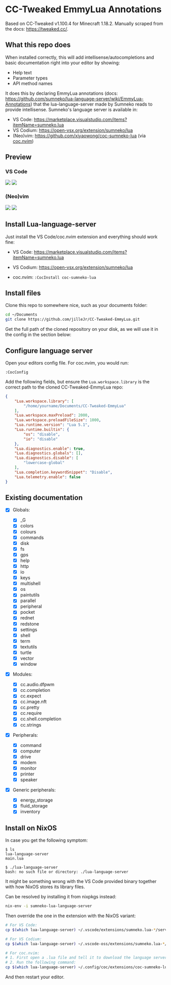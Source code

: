 # CC-Tweaked EmmyLua Annotations

Based on CC-Tweaked v1.100.4 for Minecraft 1.18.2.
Manually scraped from the docs: <https://tweaked.cc/>.

## What this repo does

When installed correctly, this will add intellisense/autocompletions and basic
documentation right into your editor by showing:

- Help text
- Parameter types
- API method names

It does this by declaring EmmyLua annotations (docs: <https://github.com/sumneko/lua-language-server/wiki/EmmyLua-Annotations>)
that the lua-language-server made by Sumneko reads to provide intellisense.
Sumneko's language server is available in:

- VS Code: <https://marketplace.visualstudio.com/items?itemName=sumneko.lua>
- VS Codium: <https://open-vsx.org/extension/sumneko/lua>
- (Neo)vim: <https://github.com/xiyaowong/coc-sumneko-lua> (via [coc.nvim](https://github.com/neoclide/coc.nvim))

## Preview

### VS Code

![](assets/screenshot-vscode-1.png)
![](assets/screenshot-vscode-2.png)

### (Neo)vim

![](assets/screenshot-nvim-1.png)
![](assets/screenshot-nvim-2.png)

## Install Lua-language-server

Just install the VS Code/coc.nvim extension and everything should work fine:

- VS Code: <https://marketplace.visualstudio.com/items?itemName=sumneko.lua>

- VS Codium: <https://open-vsx.org/extension/sumneko/lua>

- coc.nvim: `:CocInstall coc-sumneko-lua`

## Install files

Clone this repo to somewhere nice, such as your documents folder:

```sh
cd ~/Documents
git clone https://github.com/jilleJr/CC-Tweaked-EmmyLua.git
```

Get the full path of the cloned repository on your disk, as we will use it
in the config in the section below:

## Configure language server

Open your editors config file. For coc.nvim, you would run:

```vim
:CocConfig
```

Add the following fields, but ensure the `Lua.workspace.library` is the
correct path to the cloned CC-Tweaked-EmmyLua repo:

```json
{
    "Lua.workspace.library": [
        "/home/yourname/Documents/CC-Tweaked-EmmyLua"
    ],
    "Lua.workspace.maxPreload": 2000,
    "Lua.workspace.preloadFileSize": 1000,
    "Lua.runtime.version": "Lua 5.1",
    "Lua.runtime.builtin": {
        "os": "disable",
        "io": "disable"
    },
    "Lua.diagnostics.enable": true,
    "Lua.diagnostics.globals": [],
    "Lua.diagnostics.disable": [
        "lowercase-global"
    ],
    "Lua.completion.keywordSnippet": "Disable",
    "Lua.telemetry.enable": false
}
```

## Existing documentation

- [x] Globals:

  - [x] \_G
  - [x] colors
  - [x] colours
  - [x] commands
  - [x] disk
  - [x] fs
  - [x] gps
  - [x] help
  - [x] http
  - [x] io
  - [x] keys
  - [x] multishell
  - [x] os
  - [x] paintutils
  - [x] parallel
  - [x] peripheral
  - [x] pocket
  - [x] rednet
  - [x] redstone
  - [x] settings
  - [x] shell
  - [x] term
  - [x] textutils
  - [x] turtle
  - [x] vector
  - [x] window

- [x] Modules:

  - [x] cc.audio.dfpwm
  - [x] cc.completion
  - [x] cc.expect
  - [x] cc.image.nft
  - [x] cc.pretty
  - [x] cc.require
  - [x] cc.shell.completion
  - [x] cc.strings

- [x] Peripherals:

  - [x] command
  - [x] computer
  - [x] drive
  - [x] modem
  - [x] monitor
  - [x] printer
  - [x] speaker

- [x] Generic peripherals:

  - [x] energy\_storage
  - [x] fluid\_storage
  - [x] inventory

## Install on NixOS

In case you get the following symptom:

```console
$ ls
lua-language-server
main.lua

$ ./lua-language-server
bash: no such file or directory: ./lua-language-server
```

It might be something wrong with the VS Code provided binary together with how
NixOS stores its library files.

Can be resolved by installing it from nixpkgs instead:

```sh
nix-env -i sumneko-lua-language-server
```

Then override the one in the extension with the NixOS variant:

```sh
# For VS Code:
cp $(which lua-language-server) ~/.vscode/extensions/sumneko.lua-*/server/bin/Linux/lua-language-server

# For VS Codium:
cp $(which lua-language-server) ~/.vscode-oss/extensions/sumneko.lua-*/server/bin/Linux/lua-language-server

# For coc.nvim:
# 1. First open a .lua file and tell it to download the language server
# 2. Run the following command:
cp $(which lua-language-server) ~/.config/coc/extensions/coc-sumneko-lua-data/sumneko-lua-ls/extension/server/bin/lua-language-server
```

And then restart your editor.
